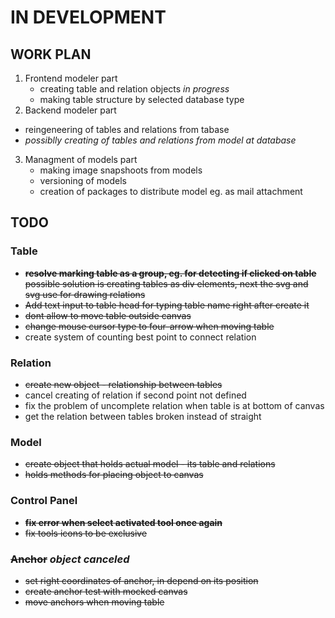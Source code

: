 # IN DEVELOPMENT

## WORK PLAN
1. Frontend modeler part
	* creating table and relation objects	_in progress_
	* making table structure by selected database type
2. Backend modeler part
  * reingeneering of tables and relations from tabase
  * _possiblly creating of tables and relations from model at database_
3. Managment of models part
	* making image snapshoots from models
	* versioning of models
	* creation of packages to distribute model eg. as mail attachment

## TODO

### Table
* <s> __resolve marking table as a group, eg. for detecting if clicked on 
  table__ possible solution is creating tables as div elements, next the
  svg and svg use for drawing relations</s>
* <s>Add text input to table head for typing table name right after create it
  </s>
* <s>dont allow to move table outside canvas</s>
* <s>change mouse cursor type to four-arrow when moving table</s>
* create system of counting best point to connect relation

### Relation
* <s>create new object - relationship between tables</s>
* cancel creating of relation if second point not defined
* fix the problem of uncomplete relation when table is at bottom of canvas
* get the relation between tables broken instead of straight

### Model
* <s>create object that holds actual model - its table and relations</s>
* <s>holds methods for placing object to canvas</s>

### Control Panel
* <s>__fix error when select activated tool once again__</s>
* <s>fix tools icons to be exclusive</s>

### <s>Anchor</s> _object canceled_
* <s>set right coordinates of anchor, in depend on its position</s>
* <s>create anchor test with mocked canvas</s>
* <s>move anchors when moving table</s>
